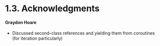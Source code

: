 # 1.3. Acknowledgments

#### Graydon Hoare
- Discussed second-class references and yielding them from coroutines (for iteration particularly)
